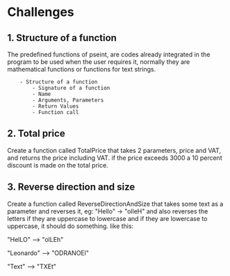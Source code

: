 # Challenges

## 1. Structure of a function

The predefined functions of pseint, are codes already integrated in the program to be used when the user requires it, normally they are mathematical functions or functions for text strings.

        - Structure of a function
            - Signature of a function
            - Name
            - Arguments, Parameters
            - Return Values
            - Function call

## 2. Total price

Create a function called TotalPrice that takes 2 parameters, price and VAT, and returns the price including VAT. if the price exceeds 3000 a 10 percent discount is made on the total price.

## 3. Reverse direction and size

Create a function called ReverseDirectionAndSize that takes some text as a parameter and reverses it, eg: "Hello" -> "olleH" and also reverses the letters if they are uppercase to lowercase and if they are lowercase to uppercase, it should do something. like this:

"HelLO" --> "olLEh"

"Leonardo" --> "ODRANOEl"

"Text" --> "TXEt"